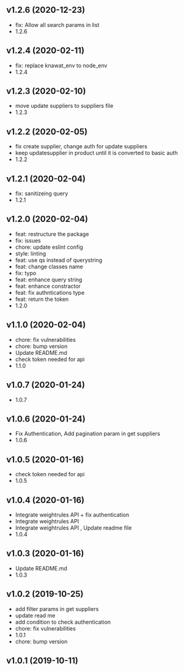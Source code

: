 ## v1.2.6 (2020-12-23)

*  fix: Allow all search params in list
*  1.2.6

## v1.2.4 (2020-02-11)

*  fix: replace knawat_env to node_env
*  1.2.4


## v1.2.3 (2020-02-10)

*  move update suppliers to suppliers file
*  1.2.3


## v1.2.2 (2020-02-05)

*  fix create supplier, change auth for update suppliers
*  keep updatesupplier in product until it is converted to basic auth
*  1.2.2


## v1.2.1 (2020-02-04)

*  fix: sanitizeing query
*  1.2.1


## v1.2.0 (2020-02-04)

*  feat: restructure the package
*  fix: issues
*  chore: update eslint config
*  style: linting
*  feat: use qs instead of querystring
*  feat: change classes name
*  fix: typo
*  feat: enhance query string
*  feat: enhance constractor
*  feat: fix authntications type
*  feat: return the token
*  1.2.0


## v1.1.0 (2020-02-04)

*  chore: fix vulnerabilities
*  chore: bump version
*  Update README.md
*  check token needed for api
*  1.1.0


## v1.0.7 (2020-01-24)

*  1.0.7


## v1.0.6 (2020-01-24)

*  Fix Authentication, Add pagination param in get suppliers
*  1.0.6


## v1.0.5 (2020-01-16)

*  check token needed for api
*  1.0.5


## v1.0.4 (2020-01-16)

*  Integrate weightrules API + fix authentication
*  Integrate weightrules API
*  Integrate weightrules API , Update readme file
*  1.0.4


## v1.0.3 (2020-01-16)

*  Update README.md
*  1.0.3


## v1.0.2 (2019-10-25)

*  add filter params in get suppliers
*  update read me
*  add condition to check authentication
*  chore: fix vulnerabilities
*  1.0.1
*  chore: bump version


## v1.0.1 (2019-10-11)